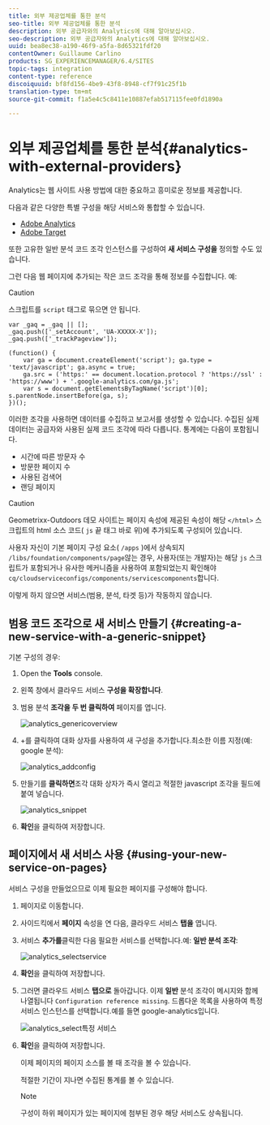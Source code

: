 ```yaml
---
title: 외부 제공업체를 통한 분석
seo-title: 외부 제공업체를 통한 분석
description: 외부 공급자와의 Analytics에 대해 알아보십시오.
seo-description: 외부 공급자와의 Analytics에 대해 알아보십시오.
uuid: bea8ec38-a190-46f9-a5fa-8d65321fdf20
contentOwner: Guillaume Carlino
products: SG_EXPERIENCEMANAGER/6.4/SITES
topic-tags: integration
content-type: reference
discoiquuid: bf8fd156-4be9-43f8-8948-cf7f91c25f1b
translation-type: tm+mt
source-git-commit: f1a5e4c5c8411e10887efab517115fee0fd1890a

---
```



# 외부 제공업체를 통한 분석{#analytics-with-external-providers}

Analytics는 웹 사이트 사용 방법에 대한 중요하고 흥미로운 정보를 제공합니다.

다음과 같은 다양한 특별 구성을 해당 서비스와 통합할 수 있습니다.

* [Adobe Analytics](/help/sites-administering/adobeanalytics.md)
* [Adobe Target](/help/sites-administering/target.md)

또한 고유한 일반 분석 코드 조각 인스턴스를 구성하여 **새 서비스 구성을** 정의할 수도 있습니다.

그런 다음 웹 페이지에 추가되는 작은 코드 조각을 통해 정보를 수집합니다. 예:

>[!CAUTION]
>
>스크립트를 `script` 태그로 묶으면 안 됩니다.

```
var _gaq = _gaq || [];
_gaq.push(['_setAccount', 'UA-XXXXX-X']);
_gaq.push(['_trackPageview']);

(function() {
    var ga = document.createElement('script'); ga.type = 'text/javascript'; ga.async = true;
    ga.src = ('https:' == document.location.protocol ? 'https://ssl' : 'https://www') + '.google-analytics.com/ga.js';
    var s = document.getElementsByTagName('script')[0]; s.parentNode.insertBefore(ga, s);
})();
```

이러한 조각을 사용하면 데이터를 수집하고 보고서를 생성할 수 있습니다. 수집된 실제 데이터는 공급자와 사용된 실제 코드 조각에 따라 다릅니다. 통계에는 다음이 포함됩니다.

* 시간에 따른 방문자 수
* 방문한 페이지 수
* 사용된 검색어
* 랜딩 페이지

>[!CAUTION]
>
>Geometrixx-Outdoors 데모 사이트는 페이지 속성에 제공된 속성이 해당 `</html>` 스크립트의 html 소스 코드( `js` 끝 태그 바로 위)에 추가되도록 구성되어 있습니다.
>
>
>사용자 자신이 기본 페이지 구성 요소( `/apps` )에서 상속되지 `/libs/foundation/components/page`않는 경우, 사용자(또는 개발자)는 해당 `js` 스크립트가 포함되거나 유사한 메커니즘을 사용하여 포함되었는지 확인해야 `cq/cloudserviceconfigs/components/servicescomponents`합니다.
>
>
>이렇게 하지 않으면 서비스(범용, 분석, 타겟 등)가 작동하지 않습니다.

## 범용 코드 조각으로 새 서비스 만들기 {#creating-a-new-service-with-a-generic-snippet}

기본 구성의 경우:

1. Open the **Tools** console.

1. 왼쪽 창에서 클라우드 서비스 **구성을 확장합니다**.

1. 범용 분석 **조각을 두 번 클릭하여** 페이지를 엽니다.

   ![analytics_genericoverview](assets/analytics_genericoverview.png)

1. +를 클릭하여 대화 상자를 사용하여 새 구성을 추가합니다.최소한 이름 지정(예: google 분석):

   ![analytics_addconfig](assets/analytics_addconfig.png)

1. 만들기를 **클릭하면**&#x200B;조각 대화 상자가 즉시 열리고 적절한 javascript 조각을 필드에 붙여 넣습니다.

   ![analytics_snippet](assets/analytics_snippet.png)

1. **확인**&#x200B;을 클릭하여 저장합니다.

## 페이지에서 새 서비스 사용 {#using-your-new-service-on-pages}

서비스 구성을 만들었으므로 이제 필요한 페이지를 구성해야 합니다.

1. 페이지로 이동합니다.

1. 사이드킥에서 **페이지** 속성을 연 다음, 클라우드 서비스 **탭을** 엽니다.

1. 서비스 **추가를**&#x200B;클릭한 다음 필요한 서비스를 선택합니다.예: **일반 분석 조각**:

   ![analytics_selectservice](assets/analytics_selectservice.png)

1. **확인**&#x200B;을 클릭하여 저장합니다.

1. 그러면 클라우드 서비스 **탭으로** 돌아갑니다. 이제 **일반** 분석 조각이 메시지와 함께 나열됩니다 `Configuration reference missing`. 드롭다운 목록을 사용하여 특정 서비스 인스턴스를 선택합니다.예를 들면 google-analytics입니다.

   ![analytics_select특정 서비스](assets/analytics_selectspecificservice.png)

1. **확인**&#x200B;을 클릭하여 저장합니다.

   이제 페이지의 페이지 소스를 볼 때 조각을 볼 수 있습니다.

   적절한 기간이 지나면 수집된 통계를 볼 수 있습니다.

   >[!NOTE]
   >
   >구성이 하위 페이지가 있는 페이지에 첨부된 경우 해당 서비스도 상속됩니다.

